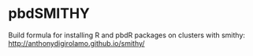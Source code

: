 pbdSMITHY
=========

Build formula for installing R and pbdR packages on clusters with smithy:
http://anthonydigirolamo.github.io/smithy/
